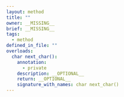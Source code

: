 ```yaml
---
layout: method
title: ""
owner: __MISSING__
brief: __MISSING__
tags:
  - method
defined_in_file: ""
overloads:
  char next_char():
    annotation:
      - private
    description: __OPTIONAL__
    return: __OPTIONAL__
    signature_with_names: char next_char()
---
```

